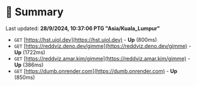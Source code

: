 # 📖 Summary
Last updated: **28/9/2024, 10:37:06 PTG "Asia/Kuala_Lumpur"**

- `GET` [https://hst.ujol.dev](https://hst.ujol.dev) - **Up** (800ms)
- `GET` [https://reddviz.deno.dev/gimme](https://reddviz.deno.dev/gimme) - **Up** (1722ms)
- `GET` [https://reddviz.amar.kim/gimme](https://reddviz.amar.kim/gimme) - **Up** (386ms)
- `GET` [https://dumb.onrender.com](https://dumb.onrender.com) - **Up** (850ms)
